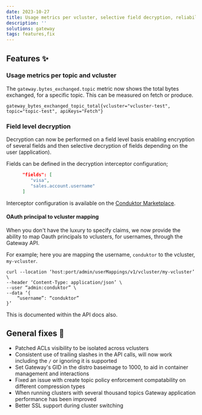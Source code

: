 ```yaml
---
date: 2023-10-27
title: Usage metrics per vcluster, selective field decryption, reliability & performance enhancements
description: ''
solutions: gateway
tags: features,fix
---
```


## Features ✨

### Usage metrics per topic and vcluster

The `gateway.bytes_exchanged.topic` metric now shows the total bytes exchanged, for a specific topic. This can be measured on fetch or produce.

`gateway_bytes_exchanged_topic_total{vcluster="vcluster-test", topic="topic-test", apiKeys="Fetch"}`

### Field level decryption

Decryption can now be performed on a field level basis enabling encryption of several fields and then selective decryption of fields depending on the user (application).

Fields can be defined in the decryption interceptor configuration;

```json
      "fields": [
         "visa",
         "sales.account.username"
      ]
```

Interceptor configuration is available on the [Conduktor Marketplace](https://marketplace.conduktor.io/interceptors/field-level-encryption/).

#### OAuth principal to vcluster mapping

When you don't have the luxury to specify claims, we now provide the ability to map Oauth principals to vclusters, for usernames, through the Gateway API.

For example; here you are mapping the username, `conduktor` to the vcluster, `my-vcluster`.

```
curl --location ‘host:port/admin/userMappings/v1/vcluster/my-vcluster’ \
--header ‘Content-Type: application/json’ \
--user “admin:conduktor” \
--data ‘{
    “username”: “conduktor”
}’
```

This is documented within the API docs also.

## General fixes 🔨

- Patched ACLs visibility to be isolated across vclusters
- Consistent use of trailing slashes in the API calls, will now work including the `/` or ignoring it is supported
- Set Gateway's GID in the distro baseimage to 1000, to aid in container management and interactions
- Fixed an issue with create topic policy enforcement compatability on different compression types
- When running clusters with several thousand topics Gateway application performance has been improved
- Better SSL support during cluster switching

